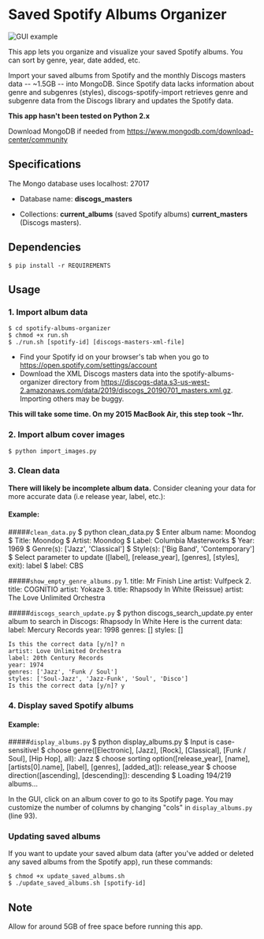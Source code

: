 # Saved Spotify Albums Organizer

![GUI example](https://raw.githubusercontent.com/savoy1211/spotify-albums-organizer/master/display_covers.png?token=AGCPCLPE5OMGUKEICAQGLNC5JIGSU)

This app lets you organize and visualize your saved Spotify albums. You can sort by genre, year, date added, etc.

Import your saved albums from Spotify and the monthly Discogs masters data -- ~1.5GB -- into MongoDB. Since Spotify data lacks information about genre and subgenres (styles), discogs-spotify-import retrieves genre and subgenre data from the Discogs library and updates the Spotify data. 

**This app hasn't been tested on Python 2.x**

Download MongoDB if needed from <https://www.mongodb.com/download-center/community>

## Specifications
The Mongo database uses localhost: 27017

* Database name: **discogs_masters** 

* Collections: **current_albums** (saved Spotify albums) **current_masters** (Discogs masters). 

## Dependencies

	$ pip install -r REQUIREMENTS

## Usage

### 1. Import album data
	
	$ cd spotify-albums-organizer
	$ chmod +x run.sh
	$ ./run.sh [spotify-id] [discogs-masters-xml-file]

* Find your Spotify id on your browser's tab when you go to <https://open.spotify.com/settings/account>
* Download the XML Discogs masters data into the spotify-albums-organizer directory from <https://discogs-data.s3-us-west-2.amazonaws.com/data/2019/discogs_20190701_masters.xml.gz>. Importing others may be buggy. 

**This will take some time. On my 2015 MacBook Air, this step took ~1hr.**

### 2. Import album cover images
	
	$ python import_images.py

### 3. Clean data

**There will likely be incomplete album data.** Consider cleaning your data for more accurate data (i.e release year, label, etc.):

#### Example: 

#####`clean_data.py`
	$ python clean_data.py
	$ Enter album name: Moondog
	$ Title: Moondog
	$ Artist: Moondog
	$ Label: Columbia Masterworks
	$ Year: 1969
	$ Genre(s): ['Jazz', 'Classical']
	$ Style(s): ['Big Band', 'Contemporary']
	$ Select parameter to update ([label], [release_year], [genres], [styles], exit): label
	$ label: CBS

#####`show_empty_genre_albums.py`
	1. title: Mr Finish Line
	   artist: Vulfpeck
	2. title: COGNITIO
	   artist: Yokaze
	3. title: Rhapsody In White (Reissue)
	   artist: The Love Unlimited Orchestra

#####`discogs_search_update.py`
	$ python discogs_search_update.py
	enter album to search in Discogs: Rhapsody In White
	Here is the current data: 
	label: Mercury Records
	year: 1998
	genres: []
	styles: []

	Is this the correct data [y/n]? n
	artist: Love Unlimited Orchestra
	label: 20th Century Records
	year: 1974
	genres: ['Jazz', 'Funk / Soul']
	styles: ['Soul-Jazz', 'Jazz-Funk', 'Soul', 'Disco']
	Is this the correct data [y/n]? y

### 4. Display saved Spotify albums

#### Example:

#####`display_albums.py`
	$ python display_albums.py
	$ Input is case-sensitive!
	$ choose genre([Electronic], [Jazz], [Rock], [Classical], [Funk / Soul], [Hip Hop], all): Jazz
	$ choose sorting option([release_year], [name], [artists[0].name], [label], [genres], [added_at]): release_year
	$ choose direction([ascending], [descending]): descending
	$ Loading 194/219 albums...

In the GUI, click on an album cover to go to its Spotify page. You may customize the number of columns by changing "cols" in `display_albums.py` (line 93). 

### Updating saved albums

If you want to update your saved album data (after you've added or deleted any saved albums from the Spotify app), run these commands:
	
	$ chmod +x update_saved_albums.sh
	$ ./update_saved_albums.sh [spotify-id]

## Note

Allow for around 5GB of free space before running this app. 
